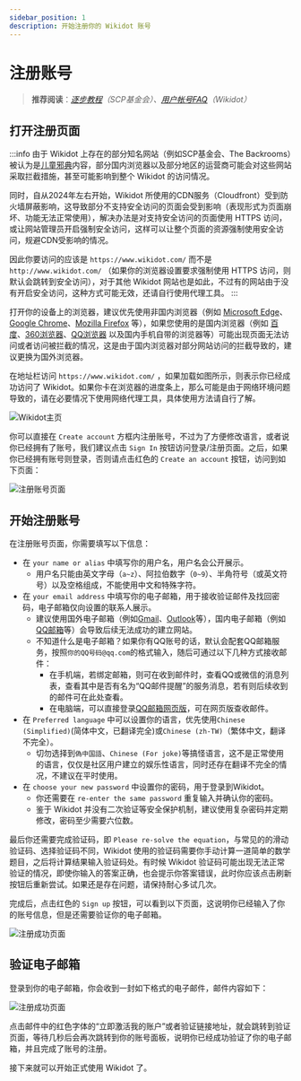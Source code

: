 ```yaml
---
sidebar_position: 1
description: 开始注册你的 Wikidot 账号
---
```


# 注册账号
> **推荐阅读**：_[逐步教程](https://scp-wiki-cn.wikidot.com/step-by-step)（SCP基金会）、[用户帐号FAQ](https://www.wikidot.com/faq:user-accounts)（Wikidot）_

## 打开注册页面
:::info
由于 Wikidot 上存在的部分知名网站（例如SCP基金会、The Backrooms）被认为是[儿童邪典](https://whsczfzd.beijing.gov.cn/zwxx/gzdt/202104/t20210426_3312893.html)内容，部分国内浏览器以及部分地区的运营商可能会对这些网站采取拦截措施，甚至可能影响到整个 Wikidot 的访问情况。

同时，自从2024年左右开始，Wikidot 所使用的CDN服务（Cloudfront）受到防火墙屏蔽影响，这导致部分不支持安全访问的页面会受到影响（表现形式为页面崩坏、功能无法正常使用），解决办法是对支持安全访问的页面使用 HTTPS 访问，或让网站管理员开启强制安全访问，这样可以让整个页面的资源强制使用安全访问，规避CDN受影响的情况。

因此你要访问的应该是 ``https://www.wikidot.com/`` 而不是 ``http://www.wikidot.com/`` （如果你的浏览器设置要求强制使用 HTTPS 访问，则默认会跳转到安全访问），对于其他 Wikidot 网站也是如此，不过有的网站由于没有开启安全访问，这种方式可能无效，还请自行使用代理工具。
:::

打开你的设备上的浏览器，建议优先使用非国内浏览器（例如 [Microsoft Edge](https://www.microsoft.com/zh-cn/edge/download)、[Google Chrome](https://www.google.com/intl/zh-CN/chrome/)、[Mozilla Firefox](https://www.mozilla.org/zh-CN/firefox/) 等），如果您使用的是国内浏览器（例如 [百度](https://www.baidu.com/)、[360浏览器](https://browser.360.cn/)、[QQ浏览器](https://browser.qq.com/) 以及国内手机自带的浏览器等）可能出现页面无法访问或者访问被拦截的情况，这是由于国内浏览器对部分网站访问的拦截导致的，建议更换为国外浏览器。

在地址栏访问 ``https://www.wikidot.com/`` ，如果加载如图所示，则表示你已经成功访问了 Wikidot。如果你卡在浏览器的进度条上，那么可能是由于网络环境问题导致的，请在必要情况下使用网络代理工具，具体使用方法请自行了解。

![Wikidot主页](/img/wikidot.png)


你可以直接在 ``Create account`` 方框内注册账号，不过为了方便修改语言，或者说你已经拥有了账号，我们建议点击 ``Sign In`` 按钮访问登录/注册页面。之后，如果你已经拥有账号则登录，否则请点击红色的 ``Create an account`` 按钮，访问到如下页面：

![注册账号页面](/img/basic/register.png)

## 开始注册账号
在注册账号页面，你需要填写以下信息：
- 在 ``your name or alias`` 中填写你的用户名，用户名会公开展示。
  - 用户名只能由英文字母（``a~z``）、阿拉伯数字（``0~9``）、半角符号（或英文符号）以及空格组成，不能使用中文和特殊字符。
- 在 ``your email address`` 中填写你的电子邮箱，用于接收验证邮件及找回密码，电子邮箱仅向设置的联系人展示。
  - 建议使用国外电子邮箱（例如[Gmail](https://mail.google.com)、[Outlook](https://outlook.live.com/)等），国内电子邮箱（例如[QQ邮箱](https://mail.qq.com)等）会导致后续无法成功的建立网站。
  - 不知道什么是电子邮箱？如果你有QQ账号的话，默认会配套QQ邮箱服务，按照``你的QQ号码@qq.com``的格式输入，随后可通过以下几种方式接收邮件：
    - 在手机端，若绑定邮箱，则可在收到邮件时，查看QQ或微信的消息列表，查看其中是否有名为“QQ邮件提醒”的服务消息，若有则后续收到的邮件可在此处查看。
    - 在电脑端，可以直接登录[QQ邮箱网页版](https://mail.qq.com/)，可在网页版查收邮件。
- 在 ``Preferred language`` 中可以设置你的语言，优先使用``Chinese (Simplified)``(简体中文，已翻译完全)或``Chinese (zh-TW)``（繁体中文，翻译不完全）。
  - 切勿选择到``偽中国語``、``Chinese (For joke)``等搞怪语言，这不是正常使用的语言，仅仅是社区用户建立的娱乐性语言，同时还存在翻译不完全的情况，不建议在平时使用。
- 在 ``choose your new password`` 中设置你的密码，用于登录到Wikidot。
  - 你还需要在 ``re-enter the same password`` 重复输入并确认你的密码。
  - 鉴于 Wikidot 并没有二次验证等安全保护机制，建议使用复杂密码并定期修改，密码至少需要六位数。

最后你还需要完成验证码，即 ``Please re-solve the equation``，与常见的的滑动验证码、选择验证码不同，Wikidot 使用的验证码需要你手动计算一道简单的数学题目，之后将计算结果输入验证码处。有时候 Wikidot 验证码可能出现无法正常验证的情况，即使你输入的答案正确，也会提示你答案错误，此时你应该点击刷新按钮后重新尝试。如果还是存在问题，请保持耐心多试几次。

完成后，点击红色的 ``Sign up`` 按钮，可以看到以下页面，这说明你已经输入了你的账号信息，但是还需要验证你的电子邮箱。

![注册成功页面](/img/basic/check-email.png)

## 验证电子邮箱
登录到你的电子邮箱，你会收到一封如下格式的电子邮件，邮件内容如下： 
  
![注册成功页面](/img/basic/register-emails.png)

点击邮件中的红色字体的“立即激活我的账户”或者验证链接地址，就会跳转到验证页面，等待几秒后会再次跳转到你的账号面板，说明你已经成功验证了你的电子邮箱，并且完成了账号的注册。

接下来就可以开始正式使用 Wikidot 了。

